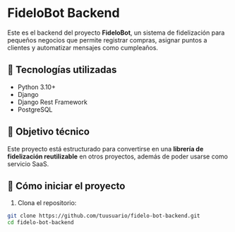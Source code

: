 # FideloBot Backend

Este es el backend del proyecto **FideloBot**, un sistema de fidelización para pequeños negocios que permite registrar compras, asignar puntos a clientes y automatizar mensajes como cumpleaños.

## 🚀 Tecnologías utilizadas
- Python 3.10+
- Django
- Django Rest Framework
- PostgreSQL

## 🧱 Objetivo técnico
Este proyecto está estructurado para convertirse en una **librería de fidelización reutilizable** en otros proyectos, además de poder usarse como servicio SaaS.

## 🔧 Cómo iniciar el proyecto

1. Clona el repositorio:
```bash
git clone https://github.com/tuusuario/fidelo-bot-backend.git
cd fidelo-bot-backend
